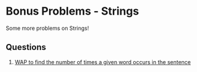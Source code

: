 # Bonus Problems - Strings

Some more problems on Strings!

## Questions

1. [WAP to find the number of times a given word occurs in the sentence](./CountWordFrequency/)